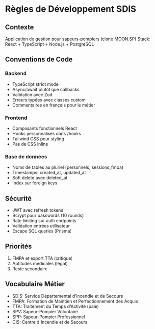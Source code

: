 # Règles de Développement SDIS

## Contexte
Application de gestion pour sapeurs-pompiers (clone MOON.SP)
Stack: React + TypeScript + Node.js + PostgreSQL

## Conventions de Code

### Backend
- TypeScript strict mode
- Async/await plutôt que callbacks
- Validation avec Zod
- Erreurs typées avec classes custom
- Commentaires en français pour le métier

### Frontend  
- Composants fonctionnels React
- Hooks personnalisés dans /hooks
- Tailwind CSS pour styling
- Pas de CSS inline

### Base de données
- Noms de tables au pluriel (personnels, sessions_fmpa)
- Timestamps: created_at, updated_at
- Soft delete avec deleted_at
- Index sur foreign keys

## Sécurité
- JWT avec refresh tokens
- Bcrypt pour passwords (10 rounds)
- Rate limiting sur auth endpoints
- Validation entrées utilisateur
- Escape SQL queries (Prisma)

## Priorités
1. FMPA et export TTA (critique)
2. Aptitudes médicales (légal)
3. Reste secondaire

## Vocabulaire Métier
- SDIS: Service Départemental d'Incendie et de Secours
- FMPA: Formation de Maintien et Perfectionnement des Acquis
- TTA: Traitement du Temps d'Activité (paie)
- SPV: Sapeur-Pompier Volontaire
- SPP: Sapeur-Pompier Professionnel
- CIS: Centre d'Incendie et de Secours